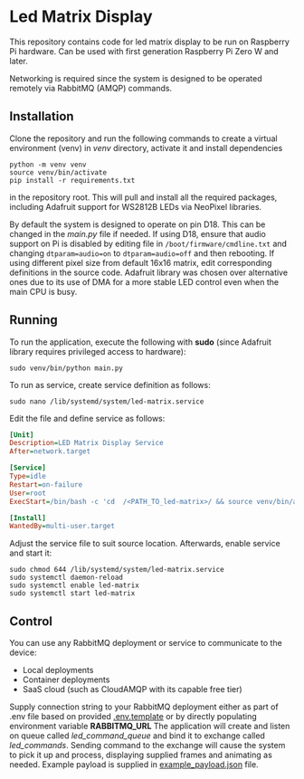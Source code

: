 # Led Matrix Display
This repository contains code for led matrix display to be run on Raspberry Pi hardware. 
Can be used with first generation Raspberry Pi Zero W and later.

Networking is required since the system is designed to be operated remotely via RabbitMQ (AMQP) commands.

## Installation
Clone the repository and run the following commands to create a virtual environment (venv) in _venv_ directory, activate it and install dependencies
```shell
python -m venv venv
source venv/bin/activate
pip install -r requirements.txt
```
in the repository root. This will pull and install all the required packages, including Adafruit support for WS2812B LEDs via NeoPixel libraries.

By default the system is designed to operate on pin D18. This can be changed in the _main.py_ file if needed. If using D18, ensure that audio support on Pi is disabled by editing file in `/boot/firmware/cmdline.txt` and changing `dtparam=audio=on` to `dtparam=audio=off` and then rebooting.
If using different pixel size from default 16x16 matrix, edit corresponding definitions in the source code.
Adafruit library was chosen over alternative ones due to its use of DMA for a more stable LED control even when the main CPU is busy.

## Running
To run the application, execute the following with **sudo** (since Adafruit library requires privileged access to hardware):
```shell
sudo venv/bin/python main.py
```
To run as service, create service definition as follows:
```shell
sudo nano /lib/systemd/system/led-matrix.service
```
Edit the file and define service as follows:
```ini
[Unit]
Description=LED Matrix Display Service
After=network.target

[Service]
Type=idle
Restart=on-failure
User=root
ExecStart=/bin/bash -c 'cd  /<PATH_TO_led-matrix>/ && source venv/bin/activate && python main.py'

[Install]
WantedBy=multi-user.target
```
Adjust the service file to suit source location. Afterwards, enable service and start it:
```shell
sudo chmod 644 /lib/systemd/system/led-matrix.service
sudo systemctl daemon-reload
sudo systemctl enable led-matrix
sudo systemctl start led-matrix
```


## Control
You can use any RabbitMQ deployment or service to communicate to the device:
* Local deployments
* Container deployments
* SaaS cloud (such as CloudAMQP with its capable free tier)

Supply connection string to your RabbitMQ deployment either as part of .env file based on provided [.env.template](./.env.template) or by directly populating environment variable **RABBITMQ_URL**
The application will create and listen on queue called _led_command_queue_ and bind it to exchange called _led_commands_. Sending command to the exchange will cause the system to pick it up and process, displaying supplied frames and animating as needed. Example payload is supplied in [example_payload.json](./example_payload.json) file. 